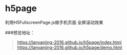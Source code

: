 # h5page
利用H5FullscreenPage.js做手机页面 全屏滚动效果

###预览地址：
>https://lanyanjing-2016.github.io/h5page/index.html
>https://lanyanjing-2016.github.io/h5page/demo.html
